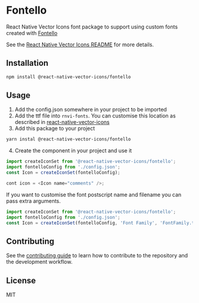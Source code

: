 # Fontello

React Native Vector Icons font package to support using custom fonts created with [Fontello](https://fontello.com)

See the [React Native Vector Icons README](../../README.md) for more details.

## Installation

```sh
npm install @react-native-vector-icons/fontello
```

## Usage

1. Add the config.json somewhere in your project to be imported
2. Add the ttf file into `rnvi-fonts`. You can customise this location as described in [react-native-vector-icons](../../README.md#custom-fonts)
3. Add this package to your project

```sh
yarn instal @react-native-vector-icons/fontello
```
4. Create the component in your project and use it

```js
import createIconSet from '@react-native-vector-icons/fontello';
import fontelloConfig from './config.json';
const Icon = createIconSet(fontelloConfig);

cont icon = <Icon name="comments" />;
```

If you want to customise the font postscript name and filename you can pass extra arguments.

```js
import createIconSet from '@react-native-vector-icons/fontello';
import fontelloConfig from './config.json';
const Icon = createIconSet(fontelloConfig, 'Font Family', 'FontFamily.ttf');
```

## Contributing

See the [contributing guide](../../CONTRIBUTING.md) to learn how to contribute to the repository and the development workflow.

## License

MIT
